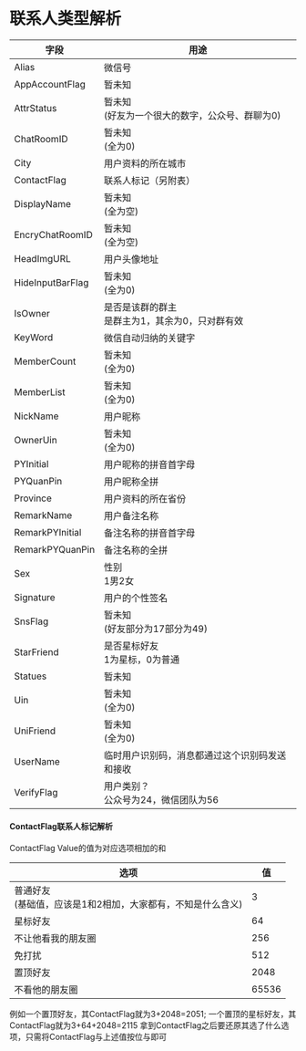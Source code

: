 # 联系人类型解析

| 字段 | 用途 |
|-|-|
| Alias | 微信号 |
| AppAccountFlag | 暂未知 |
| AttrStatus | 暂未知<br/>(好友为一个很大的数字，公众号、群聊为0) |
| ChatRoomID | 暂未知<br/>(全为0) |
| City | 用户资料的所在城市 |
| ContactFlag | 联系人标记（另附表） |
| DisplayName | 暂未知<br/>(全为空) |
| EncryChatRoomID | 暂未知<br/>(全为空) |
| HeadImgURL | 用户头像地址 |
| HideInputBarFlag | 暂未知<br/>(全为0) |
| IsOwner | 是否是该群的群主<br/>是群主为1，其余为0，只对群有效 |
| KeyWord | 微信自动归纳的关键字 |
| MemberCount | 暂未知<br/>(全为0) |
| MemberList | 暂未知<br/>(全为0) |
| NickName | 用户昵称 |
| OwnerUin | 暂未知<br/>(全为0) |
| PYInitial | 用户昵称的拼音首字母 |
| PYQuanPin | 用户昵称全拼 |
| Province | 用户资料的所在省份 |
| RemarkName | 用户备注名称 |
| RemarkPYInitial | 备注名称的拼音首字母 |
| RemarkPYQuanPin | 备注名称的全拼 |
| Sex | 性别<br/>1男2女 |
| Signature | 用户的个性签名 |
| SnsFlag | 暂未知<br/>(好友部分为17部分为49) |
| StarFriend | 是否星标好友<br/>1为星标，0为普通 |
| Statues | 暂未知 |
| Uin | 暂未知<br/>(全为0) |
| UniFriend | 暂未知<br/>(全为0) |
| UserName | 临时用户识别码，消息都通过这个识别码发送和接收 |
| VerifyFlag | 用户类别？<br/>公众号为24，微信团队为56 |

#### ContactFlag联系人标记解析
ContactFlag Value的值为对应选项相加的和

| 选项 | 值 |
|-|-|
| 普通好友<br/>(基础值，应该是1和2相加，大家都有，不知是什么含义) | 3 |
| 星标好友 | 64 |
| 不让他看我的朋友圈 | 256 |
| 免打扰 | 512 |
| 置顶好友 | 2048 |
| 不看他的朋友圈 | 65536 |

例如一个置顶好友，其ContactFlag就为3+2048=2051; 一个置顶的星标好友，其ContactFlag就为3+64+2048=2115
拿到ContactFlag之后要还原其选了什么选项，只需将ContactFlag与上述值按位与即可